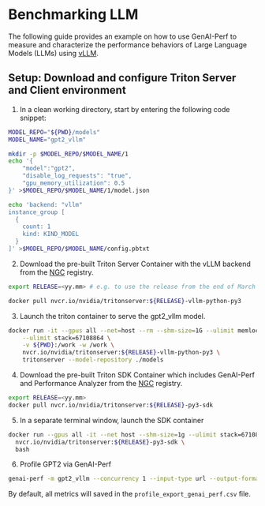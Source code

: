 <!--
Copyright (c) 2024, NVIDIA CORPORATION & AFFILIATES. All rights reserved.

Redistribution and use in source and binary forms, with or without
modification, are permitted provided that the following conditions
are met:
 * Redistributions of source code must retain the above copyright
   notice, this list of conditions and the following disclaimer.
 * Redistributions in binary form must reproduce the above copyright
   notice, this list of conditions and the following disclaimer in the
   documentation and/or other materials provided with the distribution.
 * Neither the name of NVIDIA CORPORATION nor the names of its
   contributors may be used to endorse or promote products derived
   from this software without specific prior written permission.

THIS SOFTWARE IS PROVIDED BY THE COPYRIGHT HOLDERS ``AS IS'' AND ANY
EXPRESS OR IMPLIED WARRANTIES, INCLUDING, BUT NOT LIMITED TO, THE
IMPLIED WARRANTIES OF MERCHANTABILITY AND FITNESS FOR A PARTICULAR
PURPOSE ARE DISCLAIMED.  IN NO EVENT SHALL THE COPYRIGHT OWNER OR
CONTRIBUTORS BE LIABLE FOR ANY DIRECT, INDIRECT, INCIDENTAL, SPECIAL,
EXEMPLARY, OR CONSEQUENTIAL DAMAGES (INCLUDING, BUT NOT LIMITED TO,
PROCUREMENT OF SUBSTITUTE GOODS OR SERVICES; LOSS OF USE, DATA, OR
PROFITS; OR BUSINESS INTERRUPTION) HOWEVER CAUSED AND ON ANY THEORY
OF LIABILITY, WHETHER IN CONTRACT, STRICT LIABILITY, OR TORT
(INCLUDING NEGLIGENCE OR OTHERWISE) ARISING IN ANY WAY OUT OF THE USE
OF THIS SOFTWARE, EVEN IF ADVISED OF THE POSSIBILITY OF SUCH DAMAGE.
-->

# Benchmarking LLM

The following guide provides an example on how to use GenAI-Perf
to measure and characterize the performance behaviors of Large Language Models
(LLMs) using [vLLM](https://github.com/vllm-project/vllm).

## Setup: Download and configure Triton Server and Client environment

1. In a clean working directory, start by entering the following code snippet:

```bash
MODEL_REPO="${PWD}/models"
MODEL_NAME="gpt2_vllm"

mkdir -p $MODEL_REPO/$MODEL_NAME/1
echo '{
    "model":"gpt2",
    "disable_log_requests": "true",
    "gpu_memory_utilization": 0.5
}' >$MODEL_REPO/$MODEL_NAME/1/model.json

echo 'backend: "vllm"
instance_group [
  {
    count: 1
    kind: KIND_MODEL
  }
]' >$MODEL_REPO/$MODEL_NAME/config.pbtxt
```

2. Download the pre-built Triton Server Container with the vLLM backend from the
[NGC](https://catalog.ngc.nvidia.com/orgs/nvidia/containers/tritonserver)
registry.

```bash
export RELEASE=<yy.mm> # e.g. to use the release from the end of March of 2024, do `export RELEASE=24.03`

docker pull nvcr.io/nvidia/tritonserver:${RELEASE}-vllm-python-py3
```

3. Launch the triton container to serve the gpt2_vllm model.

```bash
docker run -it --gpus all --net=host --rm --shm-size=1G --ulimit memlock=-1 \
    --ulimit stack=67108864 \
    -v ${PWD}:/work -w /work \
    nvcr.io/nvidia/tritonserver:${RELEASE}-vllm-python-py3 \
    tritonserver --model-repository ./models
```

4. Download the pre-built Triton SDK Container which includes
GenAI-Perf and Performance Analyzer from the
[NGC](https://catalog.ngc.nvidia.com/orgs/nvidia/containers/tritonserver)
registry.

```bash
export RELEASE=<yy.mm>
docker pull nvcr.io/nvidia/tritonserver:${RELEASE}-py3-sdk
```

5. In a separate terminal window, launch the SDK container

```bash
docker run --gpus all -it --net host --shm-size=1g --ulimit stack=67108864 \
  nvcr.io/nvidia/tritonserver:${RELEASE}-py3-sdk \
  bash
```

6. Profile GPT2 via GenAI-Perf

```bash
genai-perf -m gpt2_vllm --concurrency 1 --input-type url --output-format vllm -u localhost:8001 --streaming
```

By default, all metrics will saved in the `profile_export_genai_perf.csv` file.